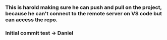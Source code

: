 ### This is harold making sure he can push and pull on the project, because he can't connect to the remote server on VS code but can access the repo.

### Initial commit test -> Daniel

